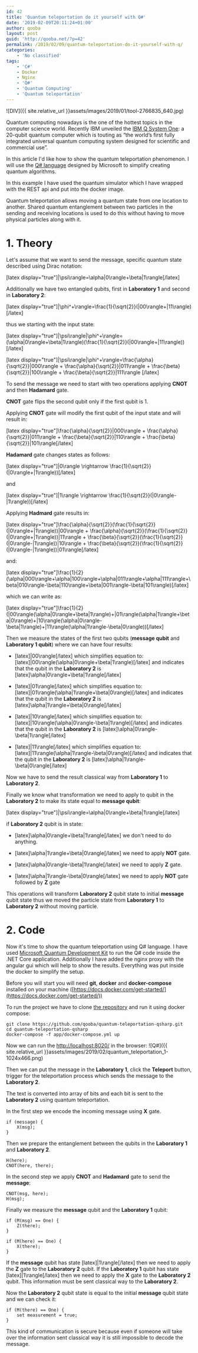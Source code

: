 ```yaml
---
id: 42
title: 'Quantum teleportation do it yourself with Q#'
date: '2019-02-09T20:11:24+01:00'
author: qooba
layout: post
guid: 'http://qooba.net/?p=42'
permalink: /2019/02/09/quantum-teleportation-do-it-yourself-with-q/
categories:
    - 'No classified'
tags:
    - 'C#'
    - Docker
    - Nginx
    - 'Q#'
    - 'Quantum Computing'
    - 'Quantum teleportation'
---
```


![DIV]({{ site.relative_url }}assets/images/2019/01/tool-2766835_640.jpg)

Quantum computing nowadays is the one of the hottest topics in the computer science world. 
Recently IBM unveiled the [IBM Q System One](https://www.research.ibm.com/ibm-q/system-one/): a 20-qubit quantum computer which is touting as “the world’s first fully integrated universal quantum computing system designed for scientific and commercial use”.

In this article I'd like how to show the quantum teleportation phenomenon. I will use the [Q# language](https://docs.microsoft.com/en-us/quantum/?view=qsharp-preview) designed by Microsoft to simplify creating quantum algorithms. 

In this example I have used the quantum simulator which I have wrapped with the REST api and put into the docker image. 

Quantum teleportation allows moving a quantum state from one location to another. Shared quantum entanglement between two particles in the sending and receiving locations is used to do this without having to move physical particles along with it. 


# 1. Theory

Let's assume that we want to send the message, specific quantum state described using Dirac notation:

[latex display="true"]|\psi\rangle=\alpha|0\rangle+\beta|1\rangle[/latex] 

Additionally we have two entangled qubits, first in **Laboratory 1** and second in **Laboratory 2**: 

[latex display="true"]|\phi^+\rangle=\frac{1}{\sqrt{2}}(|00\rangle+|11\rangle)[/latex] 

thus we starting with the input state:

[latex display="true"]|\psi\rangle|\phi^+\rangle=(\alpha|0\rangle+\beta|1\rangle)(\frac{1}{\sqrt{2}}(|00\rangle+|11\rangle))[/latex] 

[latex display="true"]|\psi\rangle|\phi^+\rangle=\frac{\alpha}{\sqrt{2}}|000\rangle + \frac{\alpha}{\sqrt{2}}|011\rangle + \frac{\beta}{\sqrt{2}}|100\rangle + \frac{\beta}{\sqrt{2}}|111\rangle [/latex] 

To send the message we need to start with two operations applying **CNOT** and then **Hadamard** gate.

**CNOT** gate flips the second qubit only if the first qubit is 1.

Applying **CNOT** gate will modify the first qubit of the input state and will result in:

[latex display="true"]\frac{\alpha}{\sqrt{2}}|000\rangle + \frac{\alpha}{\sqrt{2}}|011\rangle + \frac{\beta}{\sqrt{2}}|110\rangle + \frac{\beta}{\sqrt{2}}|101\rangle[/latex] 

**Hadamard** gate changes states as follows:

[latex display="true"]|0\rangle \rightarrow \frac{1}{\sqrt{2}}(|0\rangle+|1\rangle))[/latex] 

and 

[latex display="true"]|1\rangle \rightarrow \frac{1}{\sqrt{2}}(|0\rangle-|1\rangle))[/latex] 


Applying **Hadmard** gate results in:

[latex display="true"]\frac{\alpha}{\sqrt{2}}(\frac{1}{\sqrt{2}}(|0\rangle+|1\rangle))|00\rangle + \frac{\alpha}{\sqrt{2}}(\frac{1}{\sqrt{2}}(|0\rangle+|1\rangle))|11\rangle + \frac{\beta}{\sqrt{2}}(\frac{1}{\sqrt{2}}(|0\rangle-|1\rangle))|10\rangle + \frac{\beta}{\sqrt{2}}(\frac{1}{\sqrt{2}}(|0\rangle-|1\rangle))|01\rangle[/latex] 

and:

[latex display="true"]\frac{1}{2}(\alpha|000\rangle+\alpha|100\rangle+\alpha|011\rangle+\alpha|111\rangle+\beta|010\rangle-\beta|110\rangle+\beta|001\rangle-\beta|101\rangle)[/latex] 

which we can write as:

[latex display="true"]\frac{1}{2}(|00\rangle(\alpha|0\rangle+\beta|1\rangle)+|01\rangle(\alpha|1\rangle+\beta|0\rangle)+|10\rangle(\alpha|0\rangle-\beta|1\rangle)+|11\rangle(\alpha|1\rangle-\beta|0\rangle))[/latex] 

Then we measure the states of the first two qubits (**message qubit** and **Laboratory 1 qubit**) where we can have four results:

- [latex]|00\rangle[/latex] which simplifies equation to: [latex]|00\rangle(\alpha|0\rangle+\beta|1\rangle)[/latex] and indicates that the qubit in the **Laboratory 2** is [latex]\alpha|0\rangle+\beta|1\rangle[/latex] 

- [latex]|01\rangle[/latex] which simplifies equation to: [latex]|01\rangle(\alpha|1\rangle+\beta|0\rangle)[/latex] and indicates that the qubit in the **Laboratory 2** is [latex]\alpha|1\rangle+\beta|0\rangle[/latex] 

- [latex]|10\rangle[/latex] which simplifies equation to: [latex]|10\rangle(\alpha|0\rangle-\beta|1\rangle)[/latex] and indicates that the qubit in the **Laboratory 2** is [latex]\alpha|0\rangle-\beta|1\rangle[/latex] 

- [latex]|11\rangle[/latex] which simplifies equation to: [latex]|11\rangle(\alpha|1\rangle-\beta|0\rangle)[/latex] and indicates that the qubit in the **Laboratory 2** is [latex]\alpha|1\rangle-\beta|0\rangle[/latex] 

Now we have to send the result classical way from **Laboratory 1** to **Laboratory 2**.

Finally we know what transformation we need to apply to qubit in the **Laboratory 2** 
to make its state equal to **message qubit**:

[latex display="true"]|\psi\rangle=\alpha|0\rangle+\beta|1\rangle[/latex] 

if **Laboratory 2** qubit is in state:

- [latex]\alpha|0\rangle+\beta|1\rangle[/latex] we don't need to do anything.

- [latex]\alpha|1\rangle+\beta|0\rangle[/latex] we need to apply **NOT** gate.

- [latex]\alpha|0\rangle-\beta|1\rangle[/latex] we need to apply **Z** gate.

- [latex]\alpha|1\rangle-\beta|0\rangle[/latex] we need to apply **NOT** gate followed by **Z** gate  

This operations will transform **Laboratory 2** qubit state to initial **message** qubit state thus we moved the particle state from **Laboratory 1** to **Laboratory 2** without moving particle.

# 2. Code

Now it's time to show the quantum teleportation using Q# language. I have used [Microsoft Quantum Development Kit](https://docs.microsoft.com/en-us/quantum/quickstart?view=qsharp-preview&tabs=tabid-vs2017) to run the Q# code inside the .NET Core application. Additionally I have added the nginx proxy with the angular gui which will help to show the results. 
Everything was put inside the docker to simplify the setup.


Before you will start you will need **git**, **docker** and **docker-compose** installed on your machine ([https://docs.docker.com/get-started/](https://docs.docker.com/get-started/))

To run the project we have to clone [the repository](https://github.com/qooba/quantum-teleportation-qsharp.git) and run it using docker compose:
```
git clone https://github.com/qooba/quantum-teleportation-qsharp.git
cd quantum-teleportation-qsharp
docker-compose -f app/docker-compose.yml up
```

Now we can run the [http://localhost:8020/](http://localhost:8020/) in the browser:
![Q#]({{ site.relative_url }}assets/images/2019/02/quantum_teleportation_1-1024x466.png)

Then we can put the message in the **Laboratory 1**, click the **Teleport** button, trigger for the teleportation process which sends the message to the **Laboratory 2**. 

The text is converted into array of bits and each bit is sent to the **Laboratory 2** using quantum teleportation.

In the first step we encode the incoming message using **X** gate.
```
if (message) {
    X(msg);
}
```

Then we prepare the entanglement between the qubits in the **Laboratory 1** and **Laboratory 2**.
```
H(here);
CNOT(here, there);
```

In the second step we apply **CNOT** and **Hadamard** gate to send the **message**:
```
CNOT(msg, here);
H(msg);
```

Finally we measure the **message** qubit and the **Laboratory 1** qubit:
```
if (M(msg) == One) {
    Z(there);
}
            
if (M(here) == One) {
    X(there);
}
```

If the **message** qubit has state [latex]|1\rangle[/latex] then we need to apply the **Z** gate to the **Laboratory 2** qubit.
If the **Laboratory 1** qubit has state [latex]|1\rangle[/latex] then we need to apply the **X** gate to the **Laboratory 2** qubit. This information must be sent classical way to the **Laboratory 2**. 

Now the **Laboratory 2** qubit state is equal to the initial **message** qubit state and we can check it:
```
if (M(there) == One) {
    set measurement = true;
}
```

This kind of communication is secure because even if someone will take over the information sent classical way it is still impossible to decode the message.
